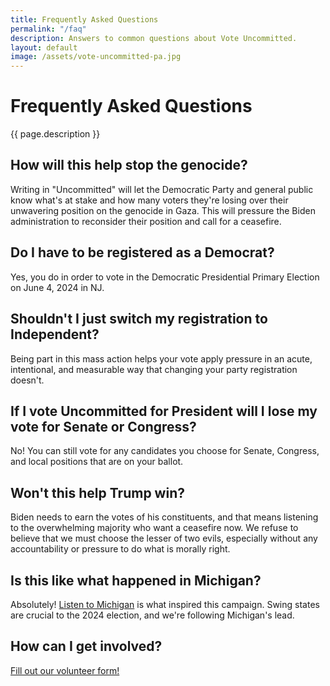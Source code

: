 ```yaml
---
title: Frequently Asked Questions
permalink: "/faq"
description: Answers to common questions about Vote Uncommitted.
layout: default
image: /assets/vote-uncommitted-pa.jpg
---
```


# Frequently Asked Questions

{{ page.description }}

## How will this help stop the genocide?

Writing in "Uncommitted" will let the Democratic Party and general public know what's at stake and how many voters they're losing over their unwavering position on the genocide in Gaza. This will pressure the Biden administration to reconsider their position and call for a ceasefire.

## Do I have to be registered as a Democrat?

Yes, you do in order to vote in the Democratic Presidential Primary Election on June 4, 2024 in NJ.

## Shouldn't I just switch my registration to Independent?

Being part in this mass action helps your vote apply pressure in an acute, intentional, and measurable way that changing your party registration doesn't.

## If I vote Uncommitted for President will I lose my vote for Senate or Congress?
No! You can still vote for any candidates you choose for Senate, Congress, and
local positions that are on your ballot. 

## Won't this help Trump win?

Biden needs to earn the votes of his constituents, and that means listening to the overwhelming majority who want a ceasefire now. We refuse to believe that we must choose the lesser of two evils, especially without any accountability or pressure to do what is morally right.

## Is this like what happened in Michigan?

Absolutely! [Listen to Michigan](https://www.listentomichigan.com) is what inspired this campaign. Swing states are crucial to the 2024 election, and we're following Michigan's lead.

## How can I get involved?

[Fill out our volunteer form!](https://example.com/fill-in-action-network-form)
